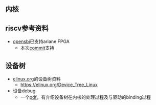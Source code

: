 ## 内核

## riscv参考资料
- [opensbi](https://github.com/riscv/opensbi)已支持ariane FPGA
  - 本次[commit](https://github.com/riscv/opensbi/commit/b44e844880d05c14ea90604c8d2f4d07878a18b9)支持


## 设备树
- [elinux.org]()的设备树资料
  - <https://elinux.org/Device_Tree_Linux>
- 设备debug
  - 一个[pdf](https://elinux.org/images/0/04/Dt_debugging_elce_2015_151006_0421.pdf)，有介绍设备树在内核的处理过程及与驱动的binding过程 

